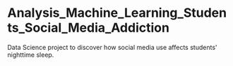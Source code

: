 # Analysis_Machine_Learning_Students_Social_Media_Addiction
Data Science project to discover how social media use affects students' nighttime sleep.

